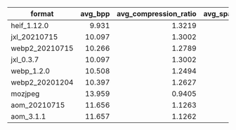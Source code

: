 |    format    |avg_bpp|avg_compression_ratio|avg_space_saving|wavg_encode_time|wavg_decode_time|weissman_score|
|--------------|------:|--------------------:|---------------:|---------------:|---------------:|-------------:|
|heif_1.12.0   |  9.931|               1.3219|         0.24354|           16.09|          5.4341|        1.3500|
|jxl_20210715  | 10.097|               1.3002|         0.23088|           31.52|          3.0728|        1.2416|
|webp2_20210715| 10.266|               1.2789|         0.21807|           27.98|          6.3383|        1.2354|
|jxl_0.3.7     | 10.097|               1.3002|         0.23088|           34.15|          3.3576|        1.2320|
|webp_1.2.0    | 10.508|               1.2494|         0.19963|           82.57|          4.2148|        1.0916|
|webp2_20201204| 10.397|               1.2627|         0.20805|           93.47|          6.5015|        1.0912|
|mozjpeg       | 13.959|               0.9405|        -0.06330|           10.96|          0.5793|        1.0000|
|aom_20210715  | 11.656|               1.1263|         0.11215|          414.12|          4.3691|        0.8614|
|aom_3.1.1     | 11.657|               1.1262|         0.11209|          507.02|          4.4280|        0.8480|
